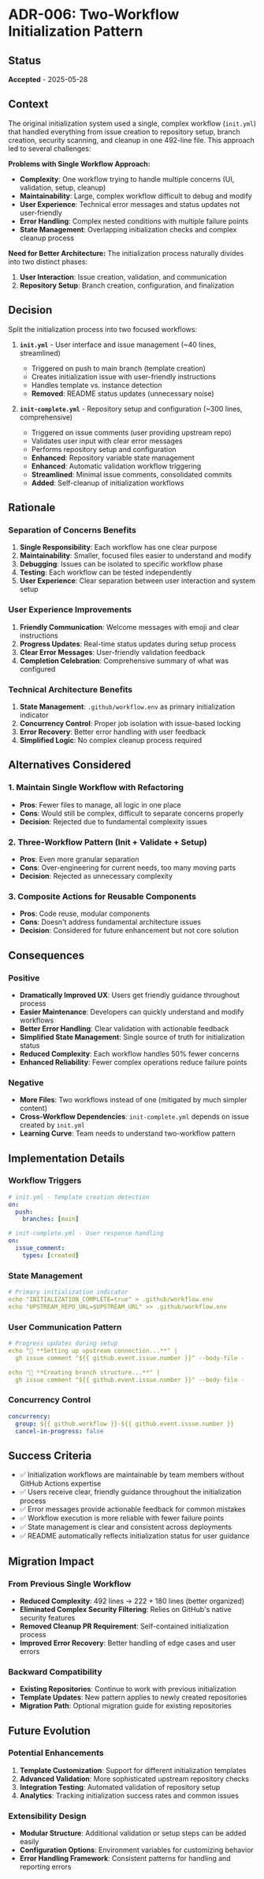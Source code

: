 # ADR-006: Two-Workflow Initialization Pattern

## Status
**Accepted** - 2025-05-28

## Context
The original initialization system used a single, complex workflow (`init.yml`) that handled everything from issue creation to repository setup, branch creation, security scanning, and cleanup in one 492-line file. This approach led to several challenges:

**Problems with Single Workflow Approach:**
- **Complexity**: One workflow trying to handle multiple concerns (UI, validation, setup, cleanup)
- **Maintainability**: Large, complex workflow difficult to debug and modify
- **User Experience**: Technical error messages and status updates not user-friendly
- **Error Handling**: Complex nested conditions with multiple failure points
- **State Management**: Overlapping initialization checks and complex cleanup process

**Need for Better Architecture:**
The initialization process naturally divides into two distinct phases:
1. **User Interaction**: Issue creation, validation, and communication
2. **Repository Setup**: Branch creation, configuration, and finalization

## Decision
Split the initialization process into two focused workflows:

1. **`init.yml`** - User interface and issue management (~40 lines, streamlined)
   - Triggered on push to main branch (template creation)
   - Creates initialization issue with user-friendly instructions
   - Handles template vs. instance detection
   - **Removed**: README status updates (unnecessary noise)

2. **`init-complete.yml`** - Repository setup and configuration (~300 lines, comprehensive)
   - Triggered on issue comments (user providing upstream repo)
   - Validates user input with clear error messages
   - Performs repository setup and configuration
   - **Enhanced**: Repository variable state management
   - **Enhanced**: Automatic validation workflow triggering
   - **Streamlined**: Minimal issue comments, consolidated commits
   - **Added**: Self-cleanup of initialization workflows

## Rationale

### Separation of Concerns Benefits
1. **Single Responsibility**: Each workflow has one clear purpose
2. **Maintainability**: Smaller, focused files easier to understand and modify
3. **Debugging**: Issues can be isolated to specific workflow phase
4. **Testing**: Each workflow can be tested independently
5. **User Experience**: Clear separation between user interaction and system setup

### User Experience Improvements
1. **Friendly Communication**: Welcome messages with emoji and clear instructions
2. **Progress Updates**: Real-time status updates during setup process
3. **Clear Error Messages**: User-friendly validation feedback
4. **Completion Celebration**: Comprehensive summary of what was configured

### Technical Architecture Benefits
1. **State Management**: `.github/workflow.env` as primary initialization indicator
2. **Concurrency Control**: Proper job isolation with issue-based locking
3. **Error Recovery**: Better error handling with user feedback
4. **Simplified Logic**: No complex cleanup process required

## Alternatives Considered

### 1. Maintain Single Workflow with Refactoring
- **Pros**: Fewer files to manage, all logic in one place
- **Cons**: Would still be complex, difficult to separate concerns properly
- **Decision**: Rejected due to fundamental complexity issues

### 2. Three-Workflow Pattern (Init + Validate + Setup)
- **Pros**: Even more granular separation
- **Cons**: Over-engineering for current needs, too many moving parts
- **Decision**: Rejected as unnecessary complexity

### 3. Composite Actions for Reusable Components
- **Pros**: Code reuse, modular components
- **Cons**: Doesn't address fundamental architecture issues
- **Decision**: Considered for future enhancement but not core solution

## Consequences

### Positive
- **Dramatically Improved UX**: Users get friendly guidance throughout process
- **Easier Maintenance**: Developers can quickly understand and modify workflows
- **Better Error Handling**: Clear validation with actionable feedback
- **Simplified State Management**: Single source of truth for initialization status
- **Reduced Complexity**: Each workflow handles 50% fewer concerns
- **Enhanced Reliability**: Fewer complex operations reduce failure points

### Negative
- **More Files**: Two workflows instead of one (mitigated by much simpler content)
- **Cross-Workflow Dependencies**: `init-complete.yml` depends on issue created by `init.yml`
- **Learning Curve**: Team needs to understand two-workflow pattern

## Implementation Details

### Workflow Triggers
```yaml
# init.yml - Template creation detection
on:
  push:
    branches: [main]

# init-complete.yml - User response handling
on:
  issue_comment:
    types: [created]
```

### State Management
```yaml
# Primary initialization indicator
echo "INITIALIZATION_COMPLETE=true" > .github/workflow.env
echo "UPSTREAM_REPO_URL=$UPSTREAM_URL" >> .github/workflow.env
```

### User Communication Pattern
```yaml
# Progress updates during setup
echo "🔧 **Setting up upstream connection...**" | 
  gh issue comment "${{ github.event.issue.number }}" --body-file -

echo "🌿 **Creating branch structure...**" | 
  gh issue comment "${{ github.event.issue.number }}" --body-file -
```

### Concurrency Control
```yaml
concurrency:
  group: ${{ github.workflow }}-${{ github.event.issue.number }}
  cancel-in-progress: false
```

## Success Criteria
- ✅ Initialization workflows are maintainable by team members without GitHub Actions expertise
- ✅ Users receive clear, friendly guidance throughout the initialization process
- ✅ Error messages provide actionable feedback for common mistakes
- ✅ Workflow execution is more reliable with fewer failure points
- ✅ State management is clear and consistent across deployments
- ✅ README automatically reflects initialization status for user guidance

## Migration Impact

### From Previous Single Workflow
- **Reduced Complexity**: 492 lines → 222 + 180 lines (better organized)
- **Eliminated Complex Security Filtering**: Relies on GitHub's native security features
- **Removed Cleanup PR Requirement**: Self-contained initialization process
- **Improved Error Recovery**: Better handling of edge cases and user errors

### Backward Compatibility
- **Existing Repositories**: Continue to work with previous initialization
- **Template Updates**: New pattern applies to newly created repositories
- **Migration Path**: Optional migration guide for existing repositories

## Future Evolution

### Potential Enhancements
1. **Template Customization**: Support for different initialization templates
2. **Advanced Validation**: More sophisticated upstream repository checks
3. **Integration Testing**: Automated validation of repository setup
4. **Analytics**: Tracking initialization success rates and common issues

### Extensibility Design
- **Modular Structure**: Additional validation or setup steps can be added easily
- **Configuration Options**: Environment variables for customizing behavior
- **Error Handling Framework**: Consistent patterns for handling and reporting errors